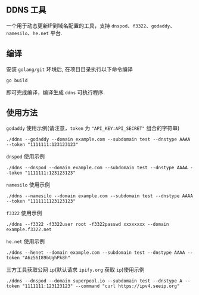 ## DDNS 工具

一个用于动态更新IP到域名配置的工具，支持 `dnspod`、`f3322`、`godaddy`、`namesilo`、`he.net` 平台.

## 编译

安装 `golang/git` 环境后, 在项目目录执行以下命令编译
```
go build
```

即可完成编译，编译生成 `ddns` 可执行程序.


## 使用方法

`godaddy` 使用示例(请注意，`token` 为 `"API_KEY:API_SECRET"` 组合的字符串)
```
./ddns --godaddy --domain example.com --subdomain test --dnstype AAAA --token "1111111:123123123"
```

`dnspod` 使用示例
```
./ddns --dnspod --domain example.com --subdomain test --dnstype AAAA --token "1111111:123123123"
```

`namesilo` 使用示例
```
./ddns --namesilo --domain example.com --subdomain test --dnstype AAAA --token "1111111123123123"
```

`f3322` 使用示例
```
./ddns --f3322 -f3322user root -f3322passwd xxxxxxxx --domain example.f3322.net
```

`he.net` 使用示例
```
./ddns --henet --domain example.com --subdomain test --dnstype AAAA --token "A6z56I89bUghPk8h"
```

三方工具获取公网 `ip`(默认请求 `ipify.org` 获取 `ip`)使用示例
```
./ddns --dnspod --domain superpool.io --subdomain test --dnstype A --token "1111111:123123123" --command "curl https://ipv4.seeip.org"
```
